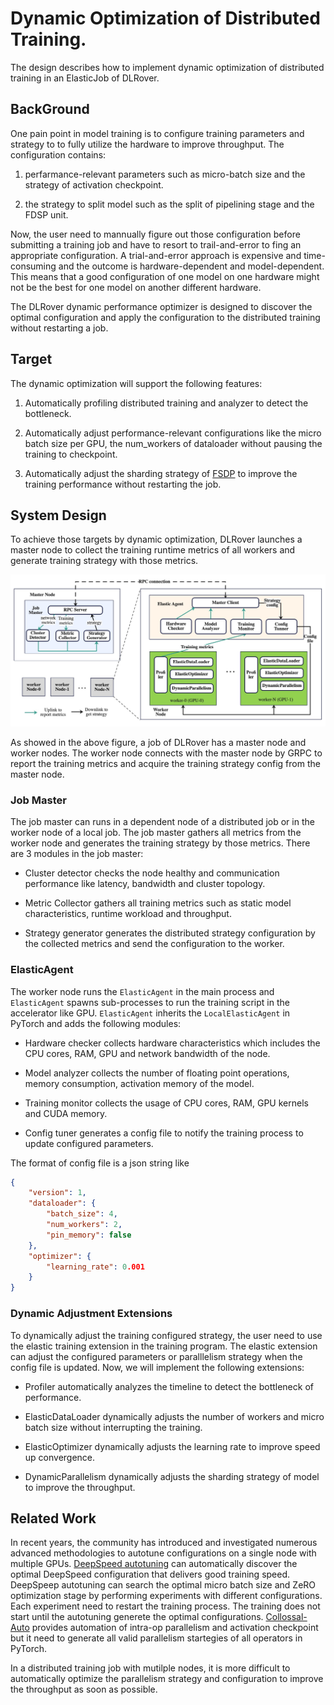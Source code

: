 # Dynamic Optimization of Distributed Training.

The design describes how to implement dynamic optimization of distributed
training in an ElasticJob of DLRover.

## BackGround

One pain point in model training is to configure training parameters and
strategy to to fully utilize the hardware to improve throughput. The
configuration contains:

1. perfarmance-relevant parameters such as micro-batch size and the strategy of
activation checkpoint.

1. the strategy to split model such as the split of pipelining stage and
the FDSP unit.

Now, the user need to mannually figure out those configuration before submitting
a training job and have to resort to trail-and-error to fing an appropriate
configuration. A trial-and-error approach is expensive and time-consuming and the outcome
is hardware-dependent and model-dependent. This means that a good configuration
of one model on one hardware might not be the best for one model on another
different hardware.

The DLRover dynamic performance optimizer is designed to discover the
optimal configuration and apply the configuration to the distributed
training without restarting a job.

## Target

The dynamic optimization will support the following features:

1. Automatically profiling distributed training and analyzer
to detect the bottleneck.

1. Automatically adjust performance-relevant configurations like the micro batch
size per GPU, the num_workers of dataloader without pausing
the training to checkpoint.

1. Automatically adjust the sharding strategy of [FSDP](https://arxiv.org/pdf/2304.11277.pdf)
to improve the training performance without restarting the job.

## System Design

To achieve those targets by dynamic optimization, DLRover
launches a master node to collect the training runtime metrics of all workers
and generate training strategy with those metrics.

<div align="center">
<img src="../figures/dynamic-opt-arch.jpg" alt="Editor" width="800">
</div>

As showed in the above figure, a job of DLRover has a master node and
worker nodes. The worker node connects with the master node by GRPC to
report the training metrics and acquire the training strategy config from
the master node. 

### Job Master

The job master can runs in a dependent node of a distributed job or
in the worker node of a local job. The job master gathers all metrics
from the worker node and generates the training strategy by those
metrics. There are 3 modules in the job master:

- Cluster detector checks the node healthy and communication performance
like latency, bandwidth and cluster topology.

- Metric Collector gathers all training metrics such as static model
characteristics, runtime workload and throughput.

- Strategy generator generates the distributed strategy configuration
by the collected metrics and send the configuration to the worker.


### ElasticAgent

The worker node runs the `ElasticAgent` in the main
process and `ElasticAgent` spawns sub-processes to run the training script
in the accelerator like GPU. `ElasticAgent` inherits the `LocalElasticAgent`
in PyTorch and adds the following modules:

- Hardware checker collects hardware characteristics which includes the CPU
cores, RAM, GPU and network bandwidth of the node.

- Model analyzer collects the number of floating point operations, memory
consumption, activation memory of the model.

- Training monitor collects the usage of CPU cores, RAM, GPU kernels and CUDA
memory.

- Config tuner generates a config file to notify the training process to
update configured parameters.

The format of config file is a json string like

```json
{
    "version": 1,
    "dataloader": {
        "batch_size": 4,
        "num_workers": 2,
        "pin_memory": false
    },
    "optimizer": {
        "learning_rate": 0.001
    }
}
```


### Dynamic Adjustment Extensions

To dynamically adjust the training configured strategy, the user need to use
the elastic training extension in the training program. The elastic extension
can adjust the configured parameters or paralllelism strategy when the config
file is updated. Now, we will implement the following extensions:

- Profiler automatically analyzes the timeline to detect the bottleneck of
performance.

- ElasticDataLoader dynamically adjusts the number of workers and micro
batch size without interrupting the training.

- ElasticOptimizer dynamically adjusts the learning rate to improve speed up
convergence.

- DynamicParallelism dynamically adjusts the sharding strategy of model to
improve the throughput.


## Related Work

In recent years, the community has introduced and investigated numerous
advanced methodologies to  autotune configurations on a single
node with multiple GPUs. [DeepSpeed autotuning](https://github.com/microsoft/DeepSpeed/tree/master/deepspeed/autotuning)
can automatically discover the optimal DeepSpeed configuration
that delivers good training speed. DeepSpeep autotuning can search
the optimal micro batch size and ZeRO optimization stage by performing
experiments with different configurations. Each experiment need to restart
the training process. The training does not start until the autotuning
generete the optimal configurations. 
[Collossal-Auto](https://github.com/hpcaitech/ColossalAI/tree/main/colossalai/auto_parallel)
provides automation of intra-op parallelism and activation
checkpoint but it need to generate all valid parallelism startegies of
all operators in PyTorch. 

In a distributed training job with mutilple nodes, it is more difficult
to automatically optimize the parallelism strategy and configuration
to improve the throughput as soon as possible.
